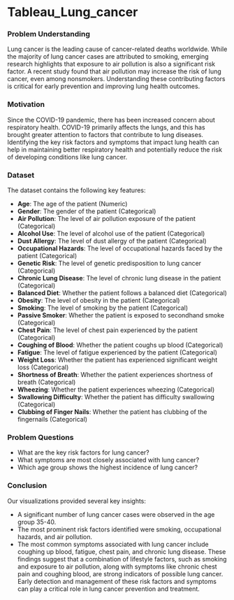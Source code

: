 # Tableau_Lung_cancer

### Problem Understanding
Lung cancer is the leading cause of cancer-related deaths worldwide. While the majority of lung cancer cases are attributed to smoking, emerging research highlights that exposure to air pollution is also a significant risk factor. A recent study found that air pollution may increase the risk of lung cancer, even among nonsmokers. Understanding these contributing factors is critical for early prevention and improving lung health outcomes.
### Motivation
Since the COVID-19 pandemic, there has been increased concern about respiratory health. COVID-19 primarily affects the lungs, and this has brought greater attention to factors that contribute to lung diseases. Identifying the key risk factors and symptoms that impact lung health can help in maintaining better respiratory health and potentially reduce the risk of developing conditions like lung cancer.
### Dataset
The dataset contains the following key features:
- **Age**: The age of the patient (Numeric)
- **Gender**: The gender of the patient (Categorical)
- **Air Pollution**: The level of air pollution exposure of the patient (Categorical)
- **Alcohol Use**: The level of alcohol use of the patient (Categorical)
- **Dust Allergy**: The level of dust allergy of the patient (Categorical)
- **Occupational Hazards**: The level of occupational hazards faced by the patient (Categorical)
- **Genetic Risk**: The level of genetic predisposition to lung cancer (Categorical)
- **Chronic Lung Disease**: The level of chronic lung disease in the patient (Categorical)
- **Balanced Diet**: Whether the patient follows a balanced diet (Categorical)
- **Obesity**: The level of obesity in the patient (Categorical)
- **Smoking**: The level of smoking by the patient (Categorical)
- **Passive Smoker**: Whether the patient is exposed to secondhand smoke (Categorical)
- **Chest Pain**: The level of chest pain experienced by the patient (Categorical)
- **Coughing of Blood**: Whether the patient coughs up blood (Categorical)
- **Fatigue**: The level of fatigue experienced by the patient (Categorical)
- **Weight Loss**: Whether the patient has experienced significant weight loss (Categorical)
- **Shortness of Breath**: Whether the patient experiences shortness of breath (Categorical)
- **Wheezing**: Whether the patient experiences wheezing (Categorical)
- **Swallowing Difficulty**: Whether the patient has difficulty swallowing (Categorical)
- **Clubbing of Finger Nails**: Whether the patient has clubbing of the fingernails (Categorical)
### Problem Questions
- What are the key risk factors for lung cancer?
- What symptoms are most closely associated with lung cancer?
- Which age group shows the highest incidence of lung cancer?
### Conclusion
Our visualizations provided several key insights:
- A significant number of lung cancer cases were observed in the age group 35-40.
- The most prominent risk factors identified were smoking, occupational hazards, and air pollution.
- The most common symptoms associated with lung cancer include coughing up blood, fatigue, chest pain, and chronic lung disease.
These findings suggest that a combination of lifestyle factors, such as smoking and exposure to air pollution, along with symptoms like chronic chest pain and coughing blood, are strong indicators of possible lung cancer. Early detection and management of these risk factors and symptoms can play a critical role in lung cancer prevention and treatment.

